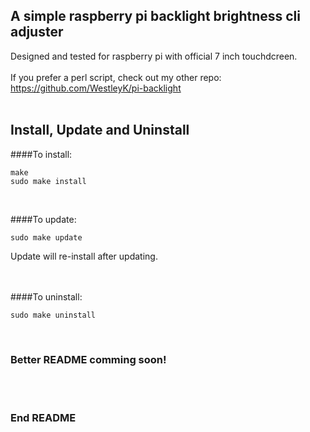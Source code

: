 ## A simple raspberry pi backlight brightness cli adjuster

Designed and tested for raspberry pi with official 7 inch touchdcreen. <br>
<br>
If you prefer a perl script, check out my other repo: https://github.com/WestleyK/pi-backlight <br>
<br>

## Install, Update and Uninstall

####To install: <br>

```
make
sudo make install
```

<br>

####To update: <br>

```
sudo make update
```

Update will re-install after updating. <br>
<br>
<br>

####To uninstall: <br>

```
sudo make uninstall
```

<br>

### Better README comming soon!

<br>

<br>

### End README

<br>
<br>



